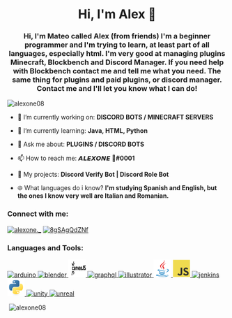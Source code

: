 <h1 align="center">Hi, I'm Alex 💸</h1>
<h3 align="center">Hi, I'm Mateo called Alex (from friends) I'm a beginner programmer and I'm trying to learn, at least part of all languages, especially html.
I'm very good at managing plugins Minecraft, Blockbench and Discord Manager.
If you need help with Blockbench contact me and tell me what you need.
The same thing for plugins and paid plugins, or discord manager. Contact me and I'll let you know what I can do!</h3>

<p align="left"> <img src="https://komarev.com/ghpvc/?username=alexone08&label=Profile%20views&color=0e75b6&style=flat" alt="alexone08" /> </p>

- 🔭 I’m currently working on: **DISCORD BOTS / MINECRAFT SERVERS**

- 🌱 I’m currently learning: **Java, HTML, Python**

- 💬 Ask me about: **PLUGINS / DISCORD BOTS**

- 📫 How to reach me: **𝘼𝙇𝙀𝙓𝙊𝙉𝙀 💎#0001**

- 🚧 My projects: **Discord Verify Bot | Discord Role Bot**

- 🌐 What languages do i know? **I'm studying Spanish and English, but the ones I know very well are Italian and Romanian.**

<h3 align="left">Connect with me:</h3>
<p align="left">
<a href="https://www.youtube.com/channel/UCY74oAkiBQ2VAYe0h3sszwQ" target="blank"><img align="center" src="https://raw.githubusercontent.com/rahuldkjain/github-profile-readme-generator/master/src/images/icons/Social/youtube.svg" alt="alexone._" height="30" width="40" /></a>
<a href="https://discord.gg/8gSAgQdZNf" target="blank"><img align="center" src="https://raw.githubusercontent.com/rahuldkjain/github-profile-readme-generator/master/src/images/icons/Social/discord.svg" alt="8gSAgQdZNf" height="30" width="40" /></a>
</p>

<h3 align="left">Languages and Tools:</h3>
<p align="left"> <a href="https://www.arduino.cc/" target="_blank" rel="noreferrer"> <img src="https://cdn.worldvectorlogo.com/logos/arduino-1.svg" alt="arduino" width="40" height="40"/> </a> <a href="https://www.blender.org/" target="_blank" rel="noreferrer"> <img src="https://download.blender.org/branding/community/blender_community_badge_white.svg" alt="blender" width="40" height="40"/> </a> <a href="https://canvasjs.com" target="_blank" rel="noreferrer"> <img src="https://raw.githubusercontent.com/Hardik0307/Hardik0307/master/assets/canvasjs-charts.svg" alt="canvasjs" width="40" height="40"/> </a> <a href="https://graphql.org" target="_blank" rel="noreferrer"> <img src="https://www.vectorlogo.zone/logos/graphql/graphql-icon.svg" alt="graphql" width="40" height="40"/> </a> <a href="https://www.adobe.com/in/products/illustrator.html" target="_blank" rel="noreferrer"> <img src="https://www.vectorlogo.zone/logos/adobe_illustrator/adobe_illustrator-icon.svg" alt="illustrator" width="40" height="40"/> </a> <a href="https://www.java.com" target="_blank" rel="noreferrer"> <img src="https://raw.githubusercontent.com/devicons/devicon/master/icons/java/java-original.svg" alt="java" width="40" height="40"/> </a> <a href="https://developer.mozilla.org/en-US/docs/Web/JavaScript" target="_blank" rel="noreferrer"> <img src="https://raw.githubusercontent.com/devicons/devicon/master/icons/javascript/javascript-original.svg" alt="javascript" width="40" height="40"/> </a> <a href="https://www.jenkins.io" target="_blank" rel="noreferrer"> <img src="https://www.vectorlogo.zone/logos/jenkins/jenkins-icon.svg" alt="jenkins" width="40" height="40"/> </a> <a href="https://www.python.org" target="_blank" rel="noreferrer"> <img src="https://raw.githubusercontent.com/devicons/devicon/master/icons/python/python-original.svg" alt="python" width="40" height="40"/> </a> <a href="https://unity.com/" target="_blank" rel="noreferrer"> <img src="https://www.vectorlogo.zone/logos/unity3d/unity3d-icon.svg" alt="unity" width="40" height="40"/> </a> <a href="https://unrealengine.com/" target="_blank" rel="noreferrer"> <img src="https://raw.githubusercontent.com/kenangundogan/fontisto/036b7eca71aab1bef8e6a0518f7329f13ed62f6b/icons/svg/brand/unreal-engine.svg" alt="unreal" width="40" height="40"/> </a> </p>

<p>&nbsp;<img align="center" src="https://github-readme-stats.vercel.app/api?username=alexone08&show_icons=true&locale=en" alt="alexone08" /></p>
